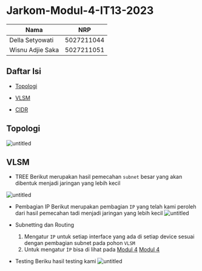 # Jarkom-Modul-4-IT13-2023

|       Nama      | NRP        | 
| -----------     | :---------: 
| Della Setyowati | 5027211044 | 
| Wisnu Adjie Saka| 5027211051 | 

## Daftar Isi
- [Topologi](#topologi)
- [VLSM](#vlsm)

- [CIDR](#cidr)


## <a name="topologi"></a> Topologi
![untitled](https://cdn.discordapp.com/attachments/901344920361656355/1181078865486020608/image.png?ex=657fc068&is=656d4b68&hm=549e809164cf0e09b2b6a7b3e94af4382c42194cbe9180e284cbcf2097153e04&)

## <a name="vlsm"></a> VLSM
- TREE
Berikut merupakan hasil pemecahan ```subnet``` besar yang akan dibentuk menjadi jaringan yang lebih kecil

![untitled]()

- Pembagian IP
Berikut merupakan pembagian ```IP```  yang telah kami peroleh dari hasil pemecahan tadi menjadi jaringan yang lebih kecil
![untitled](https://cdn.discordapp.com/attachments/901344920361656355/1181084365166489631/image.png?ex=657fc588&is=656d5088&hm=042c48912c613d1c3253e0b220514868dba0368636a31f64b2489b4770ed875d&)

- Subnetting dan Routing
    1. Mengatur ```IP``` untuk setiap interface yang ada di setiap device sesuai dengan pembagian subnet pada pohon ```VLSM```
    2. Untuk mengatur ```ÌP``` bisa di lihat pada <a href='https://github.com/arsitektur-jaringan-komputer/Modul-Jarkom/tree/master/Modul-4#2-subnetting'>Modul 4</a> [Modul 4](https://github.com/arsitektur-jaringan-komputer/Modul-Jarkom/tree/master/Modul-4#2-subnetting)

- Testing
Beriku hasil testing kami
![untitled]()
